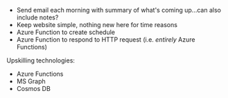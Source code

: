 - Send email each morning with summary of what's coming up...can also include notes?
- Keep website simple, nothing new here for time reasons
- Azure Function to create schedule
- Azure Function to respond to HTTP request (i.e. _entirely_ Azure Functions)

Upskilling technologies:
- Azure Functions
- MS Graph
- Cosmos DB
